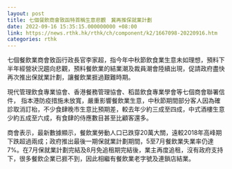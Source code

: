 ```yaml
---
layout: post
title: 七個餐飲商會致函特首稱生意悲觀　冀再推保就業計劃
date: 2022-09-16 15:35:15.000000000 +08:00
link: https://news.rthk.hk/rthk/ch/component/k2/1667098-20220916.htm
categories: rthk
---
```


七個餐飲業商會致函行政長官李家超，指今年中秋節飲食業生意未如理想，預料下半年經營狀況趨向悲觀，預料餐飲業的結業潮及裁員潮會陸續出現，促請政府盡快再次推出保就業計劃，讓餐飲業捱過艱難時期。

現代管理飲食專業協會、香港餐務管理協會、稻苗飲食專業學會等七個商會聯署信件， 指本港防疫措施未放寬，嚴重影響餐飲業生意，中秋節期間部分客人因為確診取消訂枱，不少食肆晚市生意比預期差，較去年少約三成至四成，中式酒樓生意少約五成至六成，有食肆的侍應數目甚至比顧客還多。

商會表示，最新數據顯示，餐飲業勞動人口已跌穿20萬大關，遠較2018年高峰期下跌超過兩成；政府推出最後一期保就業計劃期間，5至7月餐飲業失業率仍達7%。在7月保就業計劃完結及8月免追租期完結後，業主再度追租，沒有政府支持下，很多餐飲企業已捱不到，因此相繼有餐飲業老字號及連鎖店結業。
